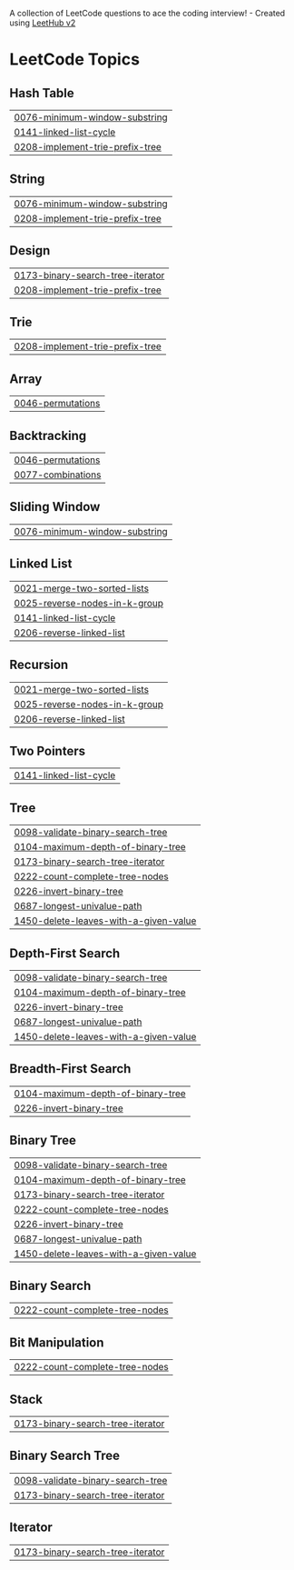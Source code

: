 A collection of LeetCode questions to ace the coding interview! - Created using [LeetHub v2](https://github.com/arunbhardwaj/LeetHub-2.0)
<!---LeetCode Topics Start-->
# LeetCode Topics
## Hash Table
|  |
| ------- |
| [0076-minimum-window-substring](https://github.com/pgcr71/dsa/tree/master/0076-minimum-window-substring) |
| [0141-linked-list-cycle](https://github.com/pgcr71/dsa/tree/master/0141-linked-list-cycle) |
| [0208-implement-trie-prefix-tree](https://github.com/pgcr71/dsa/tree/master/0208-implement-trie-prefix-tree) |
## String
|  |
| ------- |
| [0076-minimum-window-substring](https://github.com/pgcr71/dsa/tree/master/0076-minimum-window-substring) |
| [0208-implement-trie-prefix-tree](https://github.com/pgcr71/dsa/tree/master/0208-implement-trie-prefix-tree) |
## Design
|  |
| ------- |
| [0173-binary-search-tree-iterator](https://github.com/pgcr71/dsa/tree/master/0173-binary-search-tree-iterator) |
| [0208-implement-trie-prefix-tree](https://github.com/pgcr71/dsa/tree/master/0208-implement-trie-prefix-tree) |
## Trie
|  |
| ------- |
| [0208-implement-trie-prefix-tree](https://github.com/pgcr71/dsa/tree/master/0208-implement-trie-prefix-tree) |
## Array
|  |
| ------- |
| [0046-permutations](https://github.com/pgcr71/dsa/tree/master/0046-permutations) |
## Backtracking
|  |
| ------- |
| [0046-permutations](https://github.com/pgcr71/dsa/tree/master/0046-permutations) |
| [0077-combinations](https://github.com/pgcr71/dsa/tree/master/0077-combinations) |
## Sliding Window
|  |
| ------- |
| [0076-minimum-window-substring](https://github.com/pgcr71/dsa/tree/master/0076-minimum-window-substring) |
## Linked List
|  |
| ------- |
| [0021-merge-two-sorted-lists](https://github.com/pgcr71/dsa/tree/master/0021-merge-two-sorted-lists) |
| [0025-reverse-nodes-in-k-group](https://github.com/pgcr71/dsa/tree/master/0025-reverse-nodes-in-k-group) |
| [0141-linked-list-cycle](https://github.com/pgcr71/dsa/tree/master/0141-linked-list-cycle) |
| [0206-reverse-linked-list](https://github.com/pgcr71/dsa/tree/master/0206-reverse-linked-list) |
## Recursion
|  |
| ------- |
| [0021-merge-two-sorted-lists](https://github.com/pgcr71/dsa/tree/master/0021-merge-two-sorted-lists) |
| [0025-reverse-nodes-in-k-group](https://github.com/pgcr71/dsa/tree/master/0025-reverse-nodes-in-k-group) |
| [0206-reverse-linked-list](https://github.com/pgcr71/dsa/tree/master/0206-reverse-linked-list) |
## Two Pointers
|  |
| ------- |
| [0141-linked-list-cycle](https://github.com/pgcr71/dsa/tree/master/0141-linked-list-cycle) |
## Tree
|  |
| ------- |
| [0098-validate-binary-search-tree](https://github.com/pgcr71/dsa/tree/master/0098-validate-binary-search-tree) |
| [0104-maximum-depth-of-binary-tree](https://github.com/pgcr71/dsa/tree/master/0104-maximum-depth-of-binary-tree) |
| [0173-binary-search-tree-iterator](https://github.com/pgcr71/dsa/tree/master/0173-binary-search-tree-iterator) |
| [0222-count-complete-tree-nodes](https://github.com/pgcr71/dsa/tree/master/0222-count-complete-tree-nodes) |
| [0226-invert-binary-tree](https://github.com/pgcr71/dsa/tree/master/0226-invert-binary-tree) |
| [0687-longest-univalue-path](https://github.com/pgcr71/dsa/tree/master/0687-longest-univalue-path) |
| [1450-delete-leaves-with-a-given-value](https://github.com/pgcr71/dsa/tree/master/1450-delete-leaves-with-a-given-value) |
## Depth-First Search
|  |
| ------- |
| [0098-validate-binary-search-tree](https://github.com/pgcr71/dsa/tree/master/0098-validate-binary-search-tree) |
| [0104-maximum-depth-of-binary-tree](https://github.com/pgcr71/dsa/tree/master/0104-maximum-depth-of-binary-tree) |
| [0226-invert-binary-tree](https://github.com/pgcr71/dsa/tree/master/0226-invert-binary-tree) |
| [0687-longest-univalue-path](https://github.com/pgcr71/dsa/tree/master/0687-longest-univalue-path) |
| [1450-delete-leaves-with-a-given-value](https://github.com/pgcr71/dsa/tree/master/1450-delete-leaves-with-a-given-value) |
## Breadth-First Search
|  |
| ------- |
| [0104-maximum-depth-of-binary-tree](https://github.com/pgcr71/dsa/tree/master/0104-maximum-depth-of-binary-tree) |
| [0226-invert-binary-tree](https://github.com/pgcr71/dsa/tree/master/0226-invert-binary-tree) |
## Binary Tree
|  |
| ------- |
| [0098-validate-binary-search-tree](https://github.com/pgcr71/dsa/tree/master/0098-validate-binary-search-tree) |
| [0104-maximum-depth-of-binary-tree](https://github.com/pgcr71/dsa/tree/master/0104-maximum-depth-of-binary-tree) |
| [0173-binary-search-tree-iterator](https://github.com/pgcr71/dsa/tree/master/0173-binary-search-tree-iterator) |
| [0222-count-complete-tree-nodes](https://github.com/pgcr71/dsa/tree/master/0222-count-complete-tree-nodes) |
| [0226-invert-binary-tree](https://github.com/pgcr71/dsa/tree/master/0226-invert-binary-tree) |
| [0687-longest-univalue-path](https://github.com/pgcr71/dsa/tree/master/0687-longest-univalue-path) |
| [1450-delete-leaves-with-a-given-value](https://github.com/pgcr71/dsa/tree/master/1450-delete-leaves-with-a-given-value) |
## Binary Search
|  |
| ------- |
| [0222-count-complete-tree-nodes](https://github.com/pgcr71/dsa/tree/master/0222-count-complete-tree-nodes) |
## Bit Manipulation
|  |
| ------- |
| [0222-count-complete-tree-nodes](https://github.com/pgcr71/dsa/tree/master/0222-count-complete-tree-nodes) |
## Stack
|  |
| ------- |
| [0173-binary-search-tree-iterator](https://github.com/pgcr71/dsa/tree/master/0173-binary-search-tree-iterator) |
## Binary Search Tree
|  |
| ------- |
| [0098-validate-binary-search-tree](https://github.com/pgcr71/dsa/tree/master/0098-validate-binary-search-tree) |
| [0173-binary-search-tree-iterator](https://github.com/pgcr71/dsa/tree/master/0173-binary-search-tree-iterator) |
## Iterator
|  |
| ------- |
| [0173-binary-search-tree-iterator](https://github.com/pgcr71/dsa/tree/master/0173-binary-search-tree-iterator) |
<!---LeetCode Topics End-->